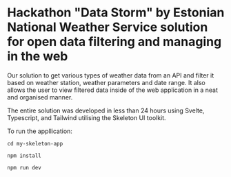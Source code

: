 # Hackathon "Data Storm" by Estonian National Weather Service solution for open data filtering and managing in the web

Our solution to get various types of weather data from an API and filter it based on weather station, weather parameters and date range. It also allows the user to view filtered data inside of the web application in a neat and organised manner.

The entire solution was developed in less than 24 hours using Svelte, Typescript, and Tailwind utilising the Skeleton UI toolkit.

To run the appllication:

```
cd my-skeleton-app
```

```
npm install
```

```
npm run dev
```
